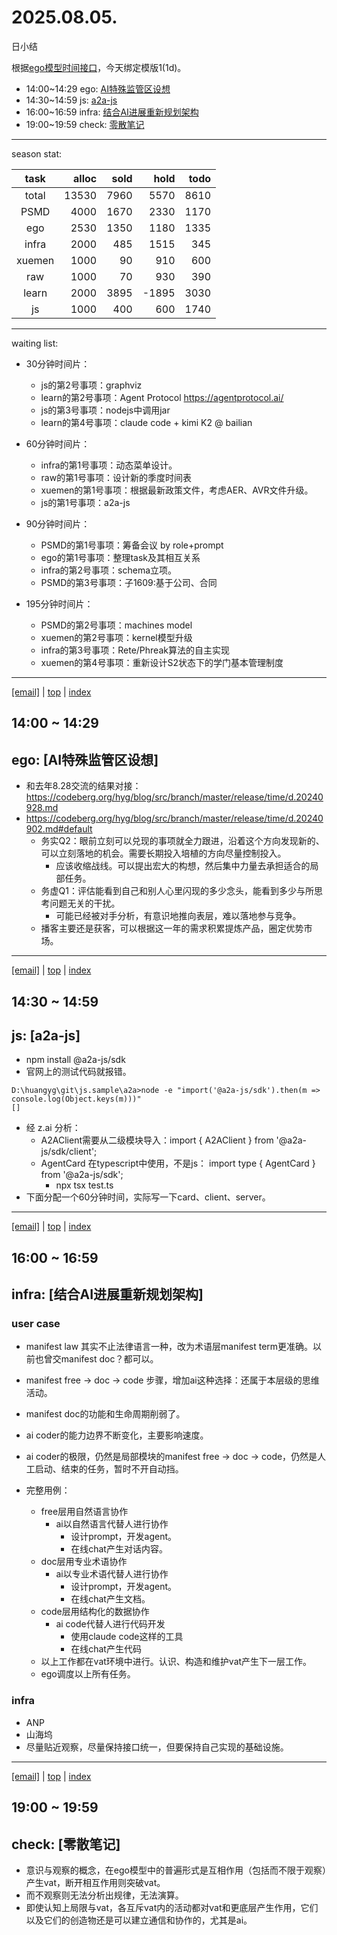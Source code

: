 # 2025.08.05.
日小结

<a id="top"></a>
根据[ego模型时间接口](https://gitee.com/hyg/blog/blob/master/timeflow.md)，今天绑定模版1(1d)。

<a id="index"></a>
- 14:00~14:29	ego: [AI特殊监管区设想](#20250805140000)
- 14:30~14:59	js: [a2a-js](#20250805143000)
- 16:00~16:59	infra: [结合AI进展重新规划架构](#20250805160000)
- 19:00~19:59	check: [零散笔记](#20250805190000)

---
season stat:

| task | alloc | sold | hold | todo |
| :---: | ---: | ---: | ---: | ---: |
| total | 13530 | 7960 | 5570 | 8610 |
| PSMD | 4000 | 1670 | 2330 | 1170 |
| ego | 2530 | 1350 | 1180 | 1335 |
| infra | 2000 | 485 | 1515 | 345 |
| xuemen | 1000 | 90 | 910 | 600 |
| raw | 1000 | 70 | 930 | 390 |
| learn | 2000 | 3895 | -1895 | 3030 |
| js | 1000 | 400 | 600 | 1740 |

---
waiting list:


- 30分钟时间片：
  - js的第2号事项：graphviz
  - learn的第2号事项：Agent Protocol https://agentprotocol.ai/
  - js的第3号事项：nodejs中调用jar
  - learn的第4号事项：claude code + kimi K2 @ bailian

- 60分钟时间片：
  - infra的第1号事项：动态菜单设计。
  - raw的第1号事项：设计新的季度时间表
  - xuemen的第1号事项：根据最新政策文件，考虑AER、AVR文件升级。
  - js的第1号事项：a2a-js

- 90分钟时间片：
  - PSMD的第1号事项：筹备会议 by role+prompt
  - ego的第1号事项：整理task及其相互关系
  - infra的第2号事项：schema立项。
  - PSMD的第3号事项：子1609:基于公司、合同

- 195分钟时间片：
  - PSMD的第2号事项：machines model
  - xuemen的第2号事项：kernel模型升级
  - infra的第3号事项：Rete/Phreak算法的自主实现
  - xuemen的第4号事项：重新设计S2状态下的学门基本管理制度

---
<a href="mailto:huangyg@mars22.com?subject=关于2025.08.05.[AI特殊监管区设想]任务&body=日期: 2025.08.05.%0D%0A序号: 5%0D%0A手稿:../../draft/2025/20250805.01.md%0D%0A---请勿修改邮件主题及以上内容 从下一行开始写您的想法---%0D%0A">[email]</a> | [top](#top) | [index](#index)
<a id="20250805140000"></a>
## 14:00 ~ 14:29
## ego: [AI特殊监管区设想]

- 和去年8.28交流的结果对接： https://codeberg.org/hyg/blog/src/branch/master/release/time/d.20240928.md
- https://codeberg.org/hyg/blog/src/branch/master/release/time/d.20240902.md#default
	- 务实Q2：眼前立刻可以兑现的事项就全力跟进，沿着这个方向发现新的、可以立刻落地的机会。需要长期投入培植的方向尽量控制投入。
		- 应该收缩战线。可以提出宏大的构想，然后集中力量去承担适合的局部任务。
	- 务虚Q1：评估能看到自己和别人心里闪现的多少念头，能看到多少与所思考问题无关的干扰。
		- 可能已经被对手分析，有意识地推向表层，难以落地参与竞争。
	- 播客主要还是获客，可以根据这一年的需求积累提炼产品，圈定优势市场。

---
<a href="mailto:huangyg@mars22.com?subject=关于2025.08.05.[a2a-js]任务&body=日期: 2025.08.05.%0D%0A序号: 6%0D%0A手稿:../../draft/2025/20250805.02.md%0D%0A---请勿修改邮件主题及以上内容 从下一行开始写您的想法---%0D%0A">[email]</a> | [top](#top) | [index](#index)
<a id="20250805143000"></a>
## 14:30 ~ 14:59
## js: [a2a-js]

- npm install @a2a-js/sdk
- 官网上的测试代码就报错。
```
D:\huangyg\git\js.sample\a2a>node -e "import('@a2a-js/sdk').then(m => console.log(Object.keys(m)))"
[]
```
- 经 z.ai 分析：
	- A2AClient需要从二级模块导入：import { A2AClient } from '@a2a-js/sdk/client';
	- AgentCard 在typescript中使用，不是js： import type { AgentCard } from '@a2a-js/sdk';
		- npx tsx test.ts
- 下面分配一个60分钟时间，实际写一下card、client、server。

---
<a href="mailto:huangyg@mars22.com?subject=关于2025.08.05.[结合AI进展重新规划架构]任务&body=日期: 2025.08.05.%0D%0A序号: 8%0D%0A手稿:../../draft/2025/20250805.03.md%0D%0A---请勿修改邮件主题及以上内容 从下一行开始写您的想法---%0D%0A">[email]</a> | [top](#top) | [index](#index)
<a id="20250805160000"></a>
## 16:00 ~ 16:59
## infra: [结合AI进展重新规划架构]

### user case

- manifest law 其实不止法律语言一种，改为术语层manifest term更准确。以前也曾交manifest doc？都可以。
- manifest free -> doc -> code 步骤，增加ai这种选择：还属于本层级的思维活动。
- manifest doc的功能和生命周期削弱了。
- ai coder的能力边界不断变化，主要影响速度。
- ai coder的极限，仍然是局部模块的manifest free -> doc -> code，仍然是人工启动、结束的任务，暂时不开自动挡。

- 完整用例：
	- free层用自然语言协作
		- ai以自然语言代替人进行协作
			- 设计prompt，开发agent。
			- 在线chat产生对话内容。
	- doc层用专业术语协作
		- ai以专业术语代替人进行协作
			- 设计prompt，开发agent。
			- 在线chat产生文档。
	- code层用结构化的数据协作
		- ai code代替人进行代码开发
			- 使用claude code这样的工具
			- 在线chat产生代码
	- 以上工作都在vat环境中进行。认识、构造和维护vat产生下一层工作。
	- ego调度以上所有任务。

### infra

- ANP
- 山海坞
- 尽量贴近观察，尽量保持接口统一，但要保持自己实现的基础设施。

---
<a href="mailto:huangyg@mars22.com?subject=关于2025.08.05.[无名任务]任务&body=日期: 2025.08.05.%0D%0A序号: 10%0D%0A手稿:../../draft/2025/20250805.04.md%0D%0A---请勿修改邮件主题及以上内容 从下一行开始写您的想法---%0D%0A">[email]</a> | [top](#top) | [index](#index)
<a id="20250805190000"></a>
## 19:00 ~ 19:59
## check: [零散笔记]

- 意识与观察的概念，在ego模型中的普遍形式是互相作用（包括而不限于观察）产生vat，断开相互作用则突破vat。
- 而不观察则无法分析出规律，无法演算。
- 即使认知上局限与vat，各互斥vat内的活动都对vat和更底层产生作用，它们以及它们的创造物还是可以建立通信和协作的，尤其是ai。
